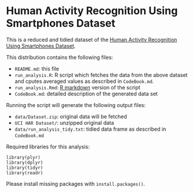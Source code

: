 # Human Activity Recognition Using Smartphones Dataset

This is a reduced and tidied dataset of the [Human Activity
Recognition Using Smartphones Dataset](http://archive.ics.uci.edu/ml/datasets/Human+Activity+Recognition+Using+Smartphones).

This distribution contains the following files:
* `README.md`: this file
* `run_analysis.R`: R script which fetches the data from the above dataset and cputes averaged values as described in `CodeBook.md`.
* `run_analysis.Rmd`: [R markdown](http://rmarkdown.rstudio.com/) version of the script
* `CodeBook.md`: detailed description of the generated data set

Running the script will generate the following output files:
* `data/Dataset.zip`: original data will be fetched
* `UCI HAR Dataset/`: unzipped original data
* `data/run_analysis_tidy.txt`: tidied data frame as described in `CodeBook.md`

Required libraries for this analysis:

    library(plyr)
    library(dplyr)
    library(tidyr)
    library(readr)
Please install missing packages with `install.packages()`.
